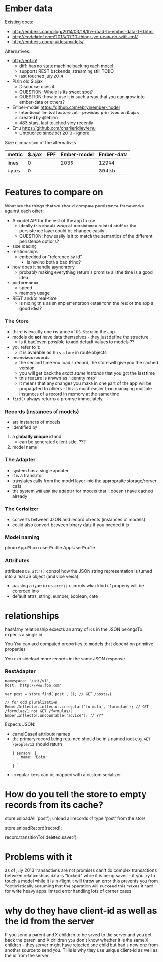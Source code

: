# Ember data

Existing docs:

* http://emberjs.com/blog/2014/03/18/the-road-to-ember-data-1-0.html
* http://codebrief.com/2013/07/10-things-you-can-do-with-epf/
* http://emberjs.com/guides/models/

Alternatives:

* http://epf.io/
    * diff: has no state machine backing each model
    * supports REST backends, streaming still TODO
    * last touched july 2014
* Plain old $.ajax
    * Discourse uses it.
    * QUESTION: Where is its sweet spot?
    * QUESTION: how to use it in such a way that you can grow into ember-data or others?
* Ember-model https://github.com/ebryn/ember-model
    * Intentional limited feature set - provides primitves on $.ajax
    * created by @ebryn
    * 483 stars, last touched very recently
* Emu https://github.com/charlieridley/emu
    * Untouched since oct 2013 - ignore

Size comparison of the alternatives

 metric     | $.ajax    | EPF   | Ember-model   | Ember-data
 -----------|-----------|-------|---------------|-----------
 lines      | 0         |       | 2036          | 12944
 bytes      | 0         |       |               | 394 kb

# Features to compare on

What are the things that we should compare persistence frameworks against each other:

* A model API for the rest of the app to use.
    * ideally this should wrap all persistence related stuff so the persistence layer could be changed easily
    * QUESTION: how easily is it to match the semantics of the different peristence options?
* side loading
* relationships
    * embedded or "reference by id"
        * is having both a bad thing?
* how does it handle asynchrony
    * probably making everything return a promise all the time is a good idea
* performance
    * speed
    * memory usage
* REST and/or real-time
    * Is hiding this as an implementation detail form the rest of the app a good idea?

### The Store

* there is exactly one instance of `DS.Store` in the app
* models do **not** have data themselves - they just define the structure
    * is it bad/even possible to add default values to models ??
* you refer to it:
    * it is available as `this.store` in route objects
* memoizes records
    * the second time you load a record, the store will give you the cached version
    * you will get back the *exact same instance* that you got the last time
    * this feature is known as "identity map"
    * it means that any changes you make in one part of the app will be
      propagated to others - this is much easier than managing multiple
      instances of a record in memory at the same time
* `find()` always returns a promise immediately

### Records (instances of models)
* are instances of models
* identified by

1. a **globally unique** id and
    * can be generated client side.
        ???
2. model name

### The Adapter

* system has a single apdater
* it is a translator
* translates calls from the model layer into the appropraite storage/server calls
* the system will ask the adapter for models that it doesn't have cached already

### The Serializer

* converts between JSON and record objects (instances of models)
* could also convert between binary data if you needed it to


### Model naming

photo           App.Photo
userProfile     App.UserProfile

### Attributes

attributes `DS.attr()` control how the JSON string representation is turned into a real JS object (and vice versa)
* passing a type to `DS.attr()` controls what kind of property will be corerced into
* default attrs: string, number, boolean, date


# relationships
hasMany relationship expects an array of ids in the JSON
belongsTo expects a single id

You
You can add computed properties to models that depend on primitive properties

You can sideload more records in the same JSON response

### RestAdapter

```
namespace: '/api/v1',
host: 'http://www.foo.com'

var post = store.find('post', 1); // GET /posts/1

// for odd pluralization
Ember.Inflector.inflector.irregular('formula', 'formulae'); // GET /formulae/1 not GET /formulas/1
Ember.Inflector.uncountable('advice'); // ???
```

Expects JSON:
* camelCased attribute names
* the primary record being returned should be in a named root e.g. `GET
  /people/12` should return
  ```
  { person: {
      name: 'Eoin'
    }
  }
  ```
* irregular keys can be mapped with a custom serializer


# How do you tell the store to empty records from its cache?

store.unloadAll('post'); unload all records of type 'post' from the store

store.unloadRecord(record);

record.transitionTo('deleted.saved');

# Problems with it

as of july 2013
    transactions are not promises
    can't do complex transactions between relationships
    data is "locked" while it is being saved - if you try to touch a model while it is in-flight it will throw an error
        this prevents you from "optimistically assuming that the operation will succeed
        this makes it hard for write heavy apps
    limited error handling
    lots of corner cases


# why do they have client-id as well as the id from the server

If you send a parent and X children to be saved to the server and you get back the parent and X children you don't know whether it is the same X children - they server might have rejected one child but had a new one from another source to send you. THis is why they use unique client-id as well as the id from the server
